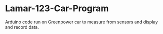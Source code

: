 # Lamar-123-Car-Program
Arduino code run on Greenpower car to measure from sensors and display and record data.
